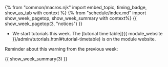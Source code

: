 {% from "common/macros.njk" import embed_topic, timing_badge, show_as_tab with context %}
{% from "schedule/index.md" import show_week_pagetop, show_week_summary with context%}
{{ show_week_pagetop(3, "notices") }}

<box type="warning" dismissible>

* We start tutorials this week. The [tutorial time table]({{ module_website }}/admin/tutorials.html#tutorial-timetable) is on the module website.
</box>
<box dismissible>

Reminder about this warning from the previous week:
<include src="../timeline.md#warnings" />
</box>

{{ show_week_summary(3) }}
